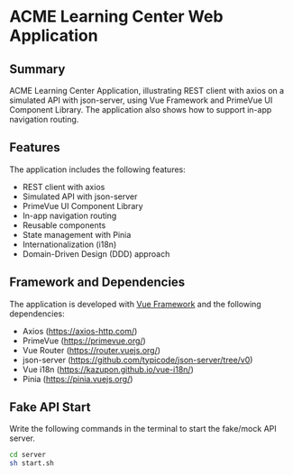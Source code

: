# ACME Learning Center Web Application

## Summary

ACME Learning Center Application, illustrating REST client with axios on a simulated API with json-server, using Vue Framework and PrimeVue UI Component Library. The application also shows how to support in-app navigation routing.

## Features

The application includes the following features:

- REST client with axios
- Simulated API with json-server
- PrimeVue UI Component Library
- In-app navigation routing
- Reusable components
- State management with Pinia
- Internationalization (i18n)
- Domain-Driven Design (DDD) approach

## Framework and Dependencies

The application is developed with [Vue Framework](https://vuejs.org/) and the following dependencies:

- Axios (https://axios-http.com/)
- PrimeVue (https://primevue.org/)
- Vue Router (https://router.vuejs.org/)
- json-server (https://github.com/typicode/json-server/tree/v0)
- Vue i18n (https://kazupon.github.io/vue-i18n/)
- Pinia (https://pinia.vuejs.org/)

## Fake API Start

Write the following commands in the terminal to start the fake/mock API server.
```bash
cd server
sh start.sh